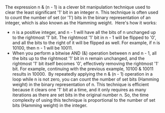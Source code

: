 The expression n & (n - 1) is a clever bit manipulation technique used to clear the least significant '1' bit in an integer n. This technique is often used to count the number of set (or '1') bits in the binary representation of an integer, which is also known as the Hamming weight.
​
Here's how it works:
- n is a positive integer, and n - 1 will have all the bits of n unchanged up to the rightmost '1' bit. The rightmost '1' bit in n - 1 will be flipped to '0', and all the bits to the right of it will be flipped as well. For example, if n is 10100, then n - 1 will be 10011.
- When you perform a bitwise AND (&) operation between n and n - 1, all the bits up to the rightmost '1' bit in n remain unchanged, and the rightmost '1' bit itself becomes '0', effectively removing the rightmost '1' bit. For example, continuing with the previous example, 10100 & 10011 results in 10000.
​
By repeatedly applying the n & (n - 1) operation in a loop while n is not zero, you can count the number of set bits (Hamming weight) in the binary representation of n.
​
This technique is efficient because it clears one '1' bit at a time, and it only requires as many iterations as there are set bits in the original number n. So, the time complexity of using this technique is proportional to the number of set bits (Hamming weight) in the integer.